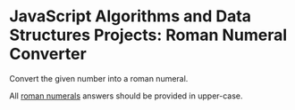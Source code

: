 # JavaScript Algorithms and Data Structures Projects: Roman Numeral Converter

Convert the given number into a roman numeral.

All [roman numerals](https://www.mathsisfun.com/roman-numerals.html) answers should be provided in upper-case.
